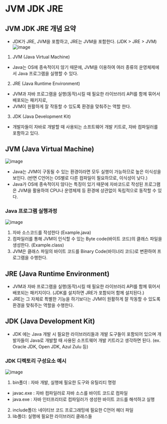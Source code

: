 # JVM JDK JRE
## JVM JDK JRE 개념 요약
- JDK가 JRE, JVM을 포함하고, JRE는 JVM을 포함한다. (JDK > JRE > JVM)
![image](https://github.com/user-attachments/assets/9cdf1b2e-2f34-455f-bb32-17a86ca49dbc)
1. JVM (Java Virtual Machine)
- Java는 OS에 종속적이지 않기 때문에, JVM을 이용하여 여러 종류의 운영체제에서 Java 프로그램을 실행할 수 있다.
2. JRE (Java Runtime Environment)
-  JVM과 자바 프로그램을 실행(동작)시킬 때 필요한 라이브러리 API를 함께 묶어서 배포되는 패키지로, 
- JVM이 원활하게 잘 작동할 수 있도록 환경을 맞춰주는 역할 한다.
3. JDK (Java Development Kit)
- 개발자들이 자바로 개발할 때 사용되는 소프트웨어 개발 키트로, 자바 컴파일러를 포함하고 있다.
## JVM (Java Virtual Machine)
![image](https://github.com/user-attachments/assets/6d70135e-244e-431e-9634-5e22b4bb9096)
- Java는 JVM이 구동될 수 있는 환경이라면 모두 실행이 가능하므로 높은 이식성을 보인다. (반면 C언어는 OS별로 다른 컴파일이 필요하므로, 이식성이 낮다.)
- Java가 OS에 종속적이지 않다는 특징이 있기 때문에 자바코드로 작성된 프로그램은 JVM을 활용하여 CPU나 운영체제 등 환경에 상관없이 독립적으로 동작할 수 있다.
### Java 프로그램 실행과정
![image](https://github.com/user-attachments/assets/793f8c32-4506-407d-a41d-1271116fc269)
1. 자바 소스코드를 작성한다 (Example.java)
2. 컴파일러를 통해 JVM이 인식할 수 있는 Byte code(바이트 코드)의 클래스 파일을 생성한다. (Example.class)
3. JVM은 클래스 파일의 바이트 코드를 Binary Code(바이너리 코드)로 변환하여 프로그램을 수행한다.
##  JRE (Java Runtime Environment)
- JVM과 자바 프로그램을 실행(동작)시킬 때 필요한 라이브러리 API를 함께 묶어서 배포되는 패키지이다. (JDK를 설치하면 JRE가 포함되어 함께 설치된다.)
- JRE는 그 자체로 특별한 기능을 하기보다는 JVM이 원활하게 잘 작동할 수 있도록 환경을 맞춰주는 역할을 수행한다.
## JDK (Java Development Kit)
- JDK 에는 Java 개발 시 필요한 라이브러리들과 개발 도구들이 포함되어 있으며 개발자들이 Java로 개발할 때 사용된 소프트웨어 개발 키트라고 생각하면 된다. (ex. Oracle JDK, Open JDK, Azul Zulu 등)
### JDK 디렉토리 구성요소 예시
![image](https://github.com/user-attachments/assets/80768c16-189d-4483-b5e4-c60e6fc74ffe)
1. bin폴더 : 자바 개발, 실행에 필요한 도구와 유틸리티 명령
  - javac.exe : 자바 컴파일러로 자바 소스를 바이트 코드로 컴파일
  - java.exe : 자바 인터프리터로 컴파일러가 생성한 바이트 코드를 해석하고 실행
2. include폴더: 네이티브 코드 프로그래밍에 필요한 C언어 헤더 파일
3. lib폴더: 실행에 필요한 라이브러리 클래스들
